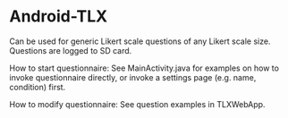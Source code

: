 # Android-TLX

Can be used for generic Likert scale questions of any Likert scale size. Questions are logged to SD card.

How to start questionnaire:
See MainActivity.java for examples on how to invoke questionnaire directly, or invoke a settings page (e.g. name, condition) first.

How to modify questionnaire:
See question examples in TLXWebApp.
